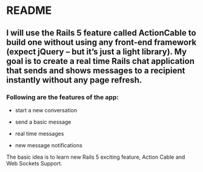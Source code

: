 # README

## I will use the Rails 5 feature called ActionCable to build one without using any front-end framework (expect jQuery – but it’s just a light library). My goal is to create a real time Rails chat application that sends and shows messages to a recipient instantly without any page refresh.

### Following are the features of the app:

* start a new conversation

* send a basic message

* real time messages

* new message notifications


The basic idea is to learn new Rails 5 exciting feature, Action Cable and Web Sockets Support.

